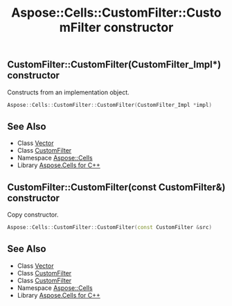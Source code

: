 ﻿---
title: Aspose::Cells::CustomFilter::CustomFilter constructor
linktitle: CustomFilter
second_title: Aspose.Cells for C++ API Reference
description: 'Aspose::Cells::CustomFilter::CustomFilter constructor. Constructs from an implementation object in C++.'
type: docs
weight: 100
url: /cpp/aspose.cells/customfilter/customfilter/
---
## CustomFilter::CustomFilter(CustomFilter_Impl*) constructor


Constructs from an implementation object.

```cpp
Aspose::Cells::CustomFilter::CustomFilter(CustomFilter_Impl *impl)
```

## See Also

* Class [Vector](../../vector/)
* Class [CustomFilter](../)
* Namespace [Aspose::Cells](../../)
* Library [Aspose.Cells for C++](../../../)
## CustomFilter::CustomFilter(const CustomFilter\&) constructor


Copy constructor.

```cpp
Aspose::Cells::CustomFilter::CustomFilter(const CustomFilter &src)
```

## See Also

* Class [Vector](../../vector/)
* Class [CustomFilter](../)
* Class [CustomFilter](../)
* Namespace [Aspose::Cells](../../)
* Library [Aspose.Cells for C++](../../../)
